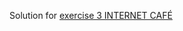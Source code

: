 Solution for [exercise 3 INTERNET CAFÉ](http://whipperstacker.com/2015/10/05/3-trivial-concurrency-exercises-for-the-confused-newbie-gopher/?utm_source=golangweekly&utm_medium=email)
